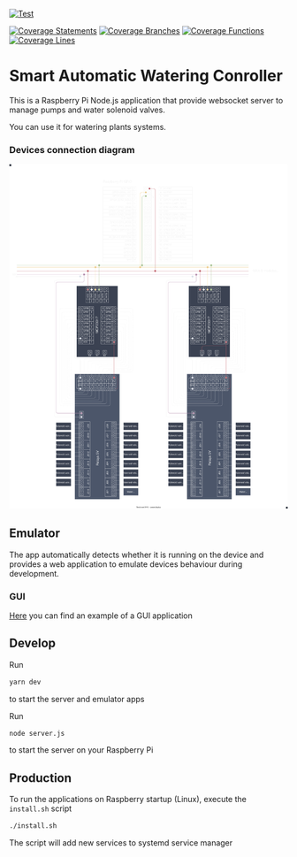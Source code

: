 [![Test](https://github.com/pistom/sawc-embedded-controller/actions/workflows/test.yml/badge.svg)](https://github.com/pistom/sawc-embedded-controller/actions/workflows/test.yml)

[![Coverage Statements](https://raw.githubusercontent.com/gist/pistom/365dc9c90edfe42bb84f579461e23a6e/raw/6185012cd70ee2bec260182ccd18c38564d87d5f/badge-statements.svg)](https://github.com/pistom/sawc-embedded-controller/actions)
[![Coverage Branches](https://raw.githubusercontent.com/gist/pistom/365dc9c90edfe42bb84f579461e23a6e/raw/6185012cd70ee2bec260182ccd18c38564d87d5f/badge-branches.svg)](https://github.com/pistom/sawc-embedded-controller/actions)
[![Coverage Functions](https://raw.githubusercontent.com/gist/pistom/365dc9c90edfe42bb84f579461e23a6e/raw/6185012cd70ee2bec260182ccd18c38564d87d5f/badge-functions.svg)](https://github.com/pistom/sawc-embedded-controller/actions)
[![Coverage Lines](https://raw.githubusercontent.com/gist/pistom/365dc9c90edfe42bb84f579461e23a6e/raw/6185012cd70ee2bec260182ccd18c38564d87d5f/badge-lines.svg)](https://github.com/pistom/sawc-embedded-controller/actions)

# Smart Automatic Watering Conroller

This is a Raspberry Pi Node.js application that provide websocket server to manage pumps and water solenoid valves.

You can use it for watering plants systems.

### Devices connection diagram

![Devices connection diagram](https://raw.githubusercontent.com/pistom/sawc-embedded-controller/main/emulator/images/diagram.svg)

## Emulator
The app automatically detects whether it is running on the device and provides a web application to emulate devices behaviour during development.

### GUI

[Here](https://github.com/pistom/sawc-embedded-app) you can find an example of a GUI application

## Develop

Run
```bash
yarn dev
```
to start the server and emulator apps

Run
```bash
node server.js
```
to start the server on your Raspberry Pi 

## Production

To run the applications on Raspberry startup (Linux), execute the `install.sh` script
```bash
./install.sh
```
The script will add new services to systemd service manager

